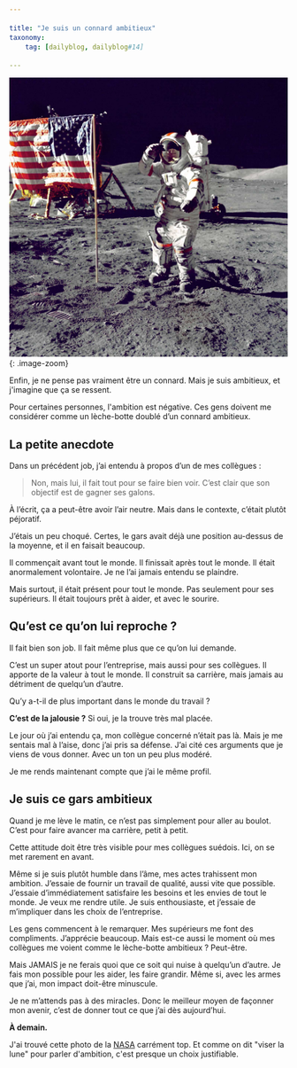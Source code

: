 ```yaml
---

title: "Je suis un connard ambitieux"
taxonomy:
    tag: [dailyblog, dailyblog#14]

---
```



![moon](/assets/images/moon@2x.jpg){: .image-zoom}

Enfin, je ne pense pas vraiment être un connard. Mais je suis ambitieux, et j'imagine que ça se ressent.

Pour certaines personnes, l'ambition est négative. Ces gens doivent me considérer comme un lèche-botte doublé d’un connard ambitieux.

## La petite anecdote

Dans un précédent job, j’ai entendu à propos d’un de mes collègues :

> Non, mais lui, il fait tout pour se faire bien voir. C’est clair que son objectif est de gagner ses galons.

À l’écrit, ça a peut-être avoir l’air neutre. Mais dans le contexte, c’était plutôt péjoratif.

J’étais un peu choqué. Certes, le gars avait déjà une position au-dessus de la moyenne, et il en faisait beaucoup.

Il commençait avant tout le monde. Il finissait après tout le monde. Il était anormalement volontaire. Je ne l’ai jamais entendu se plaindre.

Mais surtout, il était présent pour tout le monde. Pas seulement pour ses supérieurs. Il était toujours prêt à aider, et avec le sourire.

## Qu’est ce qu’on lui reproche ?

Il fait bien son job. Il fait même plus que ce qu’on lui demande.

C’est un super atout pour l’entreprise, mais aussi pour ses collègues. Il apporte de la valeur à tout le monde. Il construit sa carrière, mais jamais au détriment de quelqu’un d’autre. 

Qu’y a-t-il de plus important dans le monde du travail ?

**C’est de la jalousie ?** Si oui, je la trouve très mal placée.

Le jour où j’ai entendu ça, mon collègue concerné n’était pas là. Mais je me sentais mal à l’aise, donc j’ai pris sa défense. J’ai cité ces arguments que je viens de vous donner. Avec un ton un peu plus modéré.

Je me rends maintenant compte que j’ai le même profil.

## Je suis ce gars ambitieux

Quand je me lève le matin, ce n’est pas simplement pour aller au boulot. C’est pour faire avancer ma carrière, petit à petit.

Cette attitude doit être très visible pour mes collègues suédois. Ici, on se met rarement en avant.

Même si je suis plutôt humble dans l’âme, mes actes trahissent mon ambition. J’essaie de fournir un travail de qualité, aussi vite que possible. J’essaie d’immédiatement satisfaire les besoins et les envies de tout le monde. Je veux me rendre utile. Je suis enthousiaste, et j’essaie de m’impliquer dans les choix de l’entreprise.

Les gens commencent à le remarquer. Mes supérieurs me font des compliments. J’apprécie beaucoup. Mais est-ce aussi le moment où mes collègues me voient comme le lèche-botte ambitieux ? Peut-être.

Mais JAMAIS je ne ferais quoi que ce soit qui nuise à quelqu’un d’autre. Je fais mon possible pour les aider, les faire grandir. Même si, avec les armes que j’ai, mon impact doit-être minuscule.

Je ne m’attends pas à des miracles. Donc le meilleur moyen de façonner mon avenir, c’est de donner tout ce que j’ai dès aujourd’hui.

**À demain.**

J'ai trouvé cette photo de la [NASA](https://unsplash.com/photos/U2uKrI4lci8) carrément top. Et comme on dit "viser la lune" pour parler d'ambition, c'est presque un choix justifiable.
